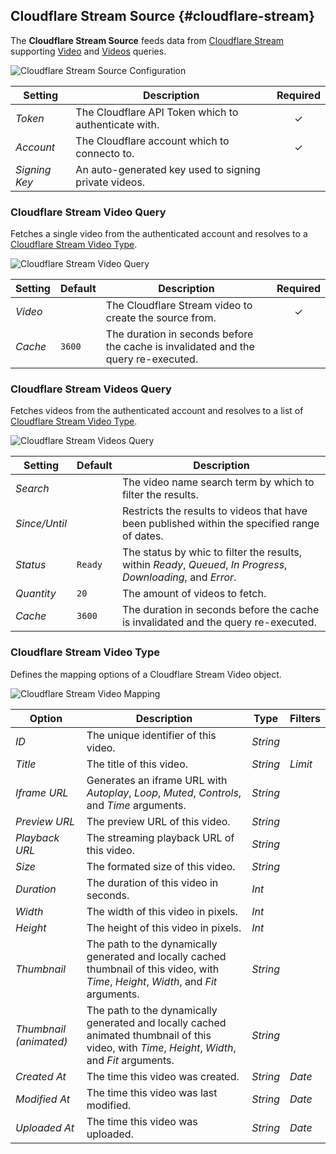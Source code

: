 ## Cloudflare Stream Source {#cloudflare-stream}

<div class="tm-resource-icon">
    <!--@include: @essentials-for-yootheme-pro/assets/brands/cloudflare.svg-->
</div>

The **Cloudflare Stream Source** feeds data from [Cloudflare Stream](https://www.cloudflare.com/products/cloudflare-stream/) supporting [Video](#cloudflare-stream-video-query) and [Videos](#cloudflare-stream-videos-query) queries.

<!--@include: ./common-provider-settings.md-->

![Cloudflare Stream Source Configuration](./assets/providers/cf-stream-config.webp)

| Setting | Description | Required |
| --- | --- | :---: |
| *Token* | The Cloudflare API Token which to authenticate with. | &#x2713; |
| *Account* | The Cloudflare account which to connecto to. | &#x2713; |
| *Signing Key* | An auto-generated key used to signing private videos. | |

### Cloudflare Stream Video Query

Fetches a single video from the authenticated account and resolves to a [Cloudflare Stream Video Type](#cloudflare-stream-video-type).

![Cloudflare Stream Video Query](./assets/providers/cf-stream-query-video.webp)

| Setting | Default | Description | Required |
| --- | --- | --- | :---: |
| *Video* | | The Cloudflare Stream video to create the source from. | &#x2713; |
| *Cache* | `3600` | The duration in seconds before the cache is invalidated and the query re-executed. |

### Cloudflare Stream Videos Query

Fetches videos from the authenticated account and resolves to a list of [Cloudflare Stream Video Type](#cloudflare-stream-video-type).

![Cloudflare Stream Videos Query](./assets/providers/cf-stream-query-videos.webp)

| Setting | Default | Description |
| --- | --- | --- |
| *Search* | | The video name search term by which to filter the results. |
| *Since/Until* | | Restricts the results to videos that have been published within the specified range of dates. |
| *Status* | `Ready` | The status by whic to filter the results, within _Ready_, _Queued_, _In Progress_, _Downloading_, and _Error_. |
| *Quantity* | `20` | The amount of videos to fetch. |
| *Cache* | `3600` | The duration in seconds before the cache is invalidated and the query re-executed. |

### Cloudflare Stream Video Type

Defines the mapping options of a Cloudflare Stream Video object.

![Cloudflare Stream Video Mapping](./assets/providers/cf-stream-type-video.webp)

| Option | Description | Type | Filters |
| --- | --- | --- | --- |
| *ID* | The unique identifier of this video. | *String* |
| *Title* | The title of this video. | *String* | _Limit_ |
| *Iframe URL* | Generates an iframe URL with _Autoplay_, _Loop_, _Muted_, _Controls_, and _Time_ arguments. | *String* |
| *Preview URL* | The preview URL of this video. | *String* |
| *Playback URL* | The streaming playback URL of this video. | *String* |
| *Size* | The formated size of this video. | *String* |
| *Duration* | The duration of this video in seconds. | *Int* |
| *Width* | The width of this video in pixels. | *Int* |
| *Height* | The height of this video in pixels. | *Int* |
| *Thumbnail* | The path to the dynamically generated and locally cached thumbnail of this video, with _Time_, _Height_, _Width_, and _Fit_ arguments. | *String* |
| *Thumbnail (animated)* | The path to the dynamically generated and locally cached animated thumbnail of this video, with _Time_, _Height_, _Width_, and _Fit_ arguments. | *String* |
| *Created At* | The time this video was created. | *String* | _Date_ |
| *Modified At* | The time this video was last modified. | *String* | _Date_ |
| *Uploaded At* | The time this video was uploaded. | *String* | _Date_ |
